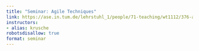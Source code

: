 ```yaml
---
title: "Seminar: Agile Techniques"
link: https://ase.in.tum.de/lehrstuhl_1/people/71-teaching/wt1112/376-agile-techniques-for-project-management-and-software-engineering-ws-1112
instructors:
- alias: krusche
robotsdisallow: true
format: seminar
---
```

